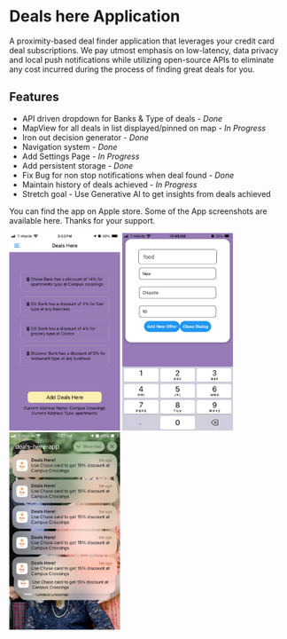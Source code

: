 # Deals here Application
A proximity-based deal finder application that leverages your credit card deal subscriptions. We pay utmost emphasis on low-latency, data privacy and local push notifications while utilizing open-source APIs to eliminate any cost incurred during the process of finding great deals for you.

## Features
- API driven dropdown for Banks & Type of deals - *Done*
- MapView for all deals in list displayed/pinned on map - *In Progress*
- Iron out decision generator - *Done*
- Navigation system - *Done*
- Add Settings Page - *In Progress*
- Add persistent storage - *Done*
- Fix Bug for non stop notifications when deal found - *Done*
- Maintain history of deals achieved - *In Progress*
- Stretch goal - Use Generative AI to get insights from deals achieved

You can find the app on Apple store. Some of the App screenshots are available here. Thanks for your support.
<p float="left">
    <img src="images/1.PNG" alt="Main Page" width="200"/>
    <img src="images/2.PNG" alt="Add Deal" width="200"/>
    <img src="images/3.PNG" alt="Receive Notifications" width="200"/>
</p>